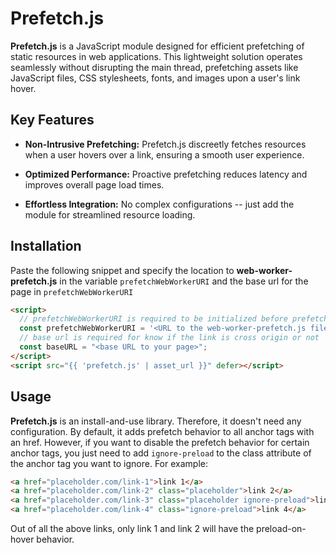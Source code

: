 # Prefetch.js

**Prefetch.js** is a JavaScript module designed for efficient prefetching of static resources in web applications. This lightweight solution operates seamlessly without disrupting the main thread, prefetching assets like JavaScript files, CSS stylesheets, fonts, and images upon a user's link hover.

## Key Features

- **Non-Intrusive Prefetching:** Prefetch.js discreetly fetches resources when a user hovers over a link, ensuring a smooth user experience.

- **Optimized Performance:** Proactive prefetching reduces latency and improves overall page load times.

- **Effortless Integration:** No complex configurations -- just add the module for streamlined resource loading.

## Installation
Paste the following snippet and specify the location to **web-worker-prefetch.js** in the variable `prefetchWebWorkerURI` and the base url for the page in `prefetchWebWorkerURI`
```html
<script>
  // prefetchWebWorkerURI is required to be initialized before prefetch.js
  const prefetchWebWorkerURI = '<URL to the web-worker-prefetch.js file>';
  // base url is required for know if the link is cross origin or not
  const baseURL = "<base URL to your page>";
</script>
<script src="{{ 'prefetch.js' | asset_url }}" defer></script>
```

## Usage
**Prefetch.js** is an install-and-use library. Therefore, it doesn't need any configuration. By default, it adds prefetch behavior to all anchor tags with an href. However, if you want to disable the prefetch behavior for certain anchor tags, you just need to add `ignore-preload` to the class attribute of the anchor tag you want to ignore. For example:
```html
<a href="placeholder.com/link-1">link 1</a>
<a href="placeholder.com/link-2" class="placeholder">link 2</a>
<a href="placeholder.com/link-3" class="placeholder ignore-preload">link 3</a>
<a href="placeholder.com/link-4" class="ignore-preload">link 4</a>
```
Out of all the above links, only link 1 and link 2 will have the preload-on-hover behavior.
